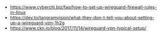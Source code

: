 * https://www.cyberciti.biz/faq/how-to-set-up-wireguard-firewall-rules-in-linux
* https://dev.to/tangramvision/what-they-don-t-tell-you-about-setting-up-a-wireguard-vpn-1h2g
* https://www.ckn.io/blog/2017/11/14/wireguard-vpn-typical-setup/
